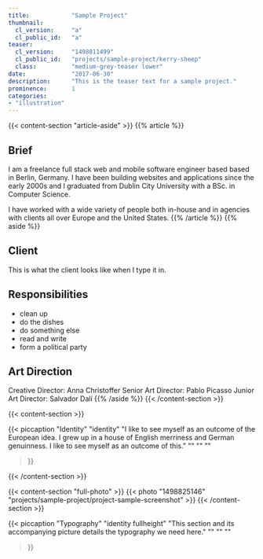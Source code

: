 ```yaml
---
title:            "Sample Project"
thumbnail:
  cl_version:     "a"
  cl_public_id:   "a"
teaser:
  cl_version:     "1498811499"
  cl_public_id:   "projects/sample-project/kerry-sheep"
  class:          "medium-grey-teaser lower"
date:             "2017-06-30"
description:      "This is the teaser text for a sample project."
prominence:       1
categories:
- "illustration"
---
```


{{< content-section "article-aside" >}}
{{% article %}}
## Brief
I am a freelance full stack web and mobile software engineer based based in Berlin, Germany. I have been building websites and applications since the early 2000s and I graduated from Dublin City University with a BSc. in Computer Science.

I have worked with a wide variety of people both in-house and in agencies with clients all over Europe and the United States.
{{% /article %}}
{{% aside %}}
## Client
This is what the client looks like when I type it in.

## Responsibilities

- clean up
- do the dishes
- do something else
- read and write
- form a political party

## Art Direction
Creative Director: Anna Christoffer
Senior Art Director: Pablo Picasso
Junior Art Director: Salvador Dalí
{{% /aside %}}
{{< /content-section >}}

{{< content-section >}}

{{< piccaption 
  "Identity"
  "identity"
  "I like to see myself as an outcome of the European idea. I grew up in a house of English merriness and German genuinness. I like to see myself as an outcome of this." 
  ""
  ""
  ""
>}}

{{< /content-section >}}

{{< content-section "full-photo" >}}
{{< photo "1498825146" "projects/sample-project/project-sample-screenshot" >}}
{{< /content-section >}}

{{< piccaption 
  "Typography"
  "identity fullheight"
  "This section and its accompanying picture details the typography we need here." 
  ""
  ""
  ""
>}}